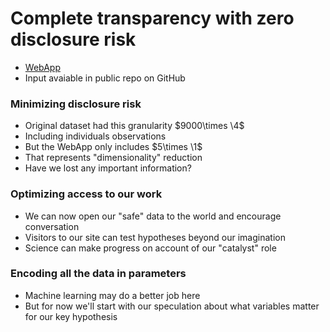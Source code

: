 # Complete transparency with zero disclosure risk 
- [WebApp](https://jhustata.github.io/quickdeploy/)
- Input avaiable in public repo on GitHub
  
### Minimizing disclosure risk
- Original dataset had this granularity $9000\times \4$
- Including individuals observations
- But the WebApp only includes $5\times \1$
- That represents "dimensionality" reduction
- Have we lost any important information?

### Optimizing access to our work
- We can now open our "safe" data to the world and encourage conversation
- Visitors to our site can test hypotheses beyond our imagination
- Science can make progress on account of our "catalyst" role
  
### Encoding all the data in parameters
- Machine learning may do a better job here
- But for now we'll start with our speculation about what variables matter for our key hypothesis
